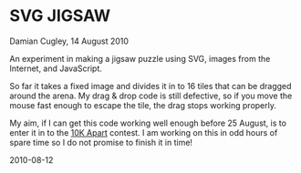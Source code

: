 SVG JIGSAW
==========

Damian Cugley, 14 August 2010

An experiment in making a jigsaw puzzle using SVG, images from the Internet, and JavaScript.

So far it takes a fixed image and divides it in to 16 tiles that can be
dragged around the arena. My drag & drop code is still defective, so if
you move the mouse fast enough to escape the tile, the drag stops
working properly.

My aim, if I can get this code working well enough before 25 August, is to enter
it in to the [10K Apart][] contest. I am working on this in odd hours of
spare time so I do not promise to finish it in time!

  [10K Apart]: http://10k.aneventapart.com/

2010-08-12 
